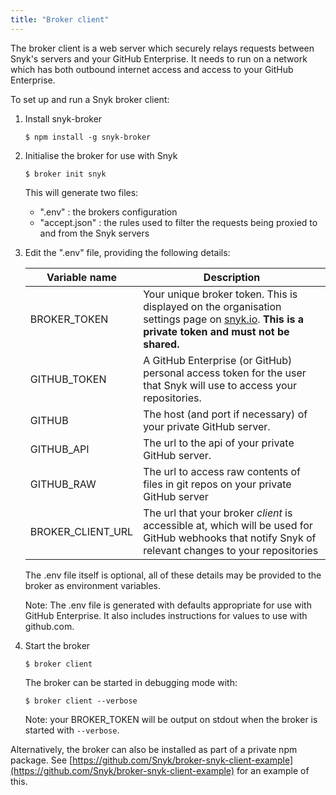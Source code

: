 ```yaml
---
title: "Broker client"
---
```


The broker client is a web server which securely relays requests between Snyk's servers and your GitHub Enterprise. It needs to run on a network which has both outbound internet access and access to your GitHub Enterprise.

To set up and run a Snyk broker client:

1. Install snyk-broker

     `$ npm install -g snyk-broker`

2. Initialise the broker for use with Snyk

     `$ broker init snyk`

   This will generate two files:
     - ".env"        : the brokers configuration
     - "accept.json" : the rules used to filter the requests being proxied to and from the Snyk servers

3. Edit the ".env" file, providing the following details:

    | Variable name     | Description                                                                                                                                                      |
    |-------------------|------------------------------------------------------------------------------------------------------------------------------------------------------------------|
    | BROKER_TOKEN      | Your unique broker token. This is displayed on the organisation settings page on [snyk.io](https://snyk.io). **This is a private token and must not be shared.** |
    | GITHUB_TOKEN      | A GitHub Enterprise (or GitHub) personal access token for the user that Snyk will use to access your repositories.                                               |
    | GITHUB            | The host (and port if necessary) of your private GitHub server.                                                                                                  |
    | GITHUB_API        | The url to the api of your private GitHub server.                                                                                                                |
    | GITHUB_RAW        | The url to access raw contents of files in git repos on your private GitHub server                                                                               |
    | BROKER_CLIENT_URL | The url that your broker *client* is accessible at, which will be used for GitHub webhooks that notify Snyk of relevant changes to your repositories             |


   The .env file itself is optional, all of these details may be provided to the broker as environment variables.

   Note: The .env file is generated with defaults appropriate for use with GitHub Enterprise. It also includes instructions for values to use with github.com.

4. Start the broker

    `$ broker client`

   The broker can be started in debugging mode with:

    `$ broker client --verbose`

   Note: your BROKER_TOKEN will be output on stdout when the broker is started with `--verbose`.

Alternatively, the broker can also be installed as part of a private npm package. See [https://github.com/Snyk/broker-snyk-client-example](https://github.com/Snyk/broker-snyk-client-example) for an example of this.

